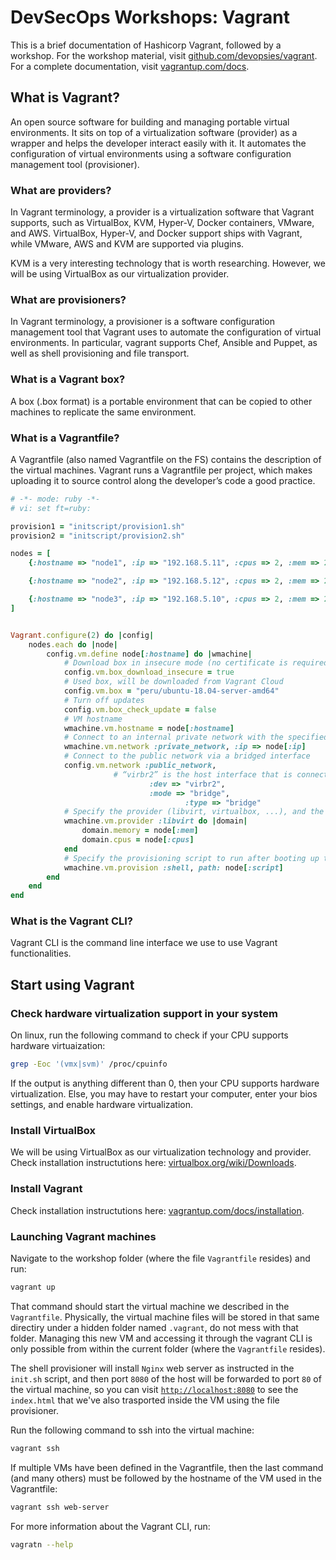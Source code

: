 # DevSecOps Workshops: Vagrant

This is a brief documentation of Hashicorp Vagrant, followed by a workshop. For the workshop material, visit <a href="https://github.com/devopsies/vagrant" target="_blank">github.com/devopsies/vagrant</a>. For a complete documentation, visit <a href="https://www.vagrantup.com/docs/index" target="_blank">vagrantup.com/docs</a>.

## What is Vagrant?

An open source software for building and managing portable virtual environments. It sits on top of a virtualization software (provider) as a wrapper and helps the developer interact easily with it. It automates the configuration of virtual environments using a software configuration management tool (provisioner).

### What are providers?

In Vagrant terminology, a provider is a virtualization software that Vagrant supports, such as VirtualBox, KVM, Hyper-V, Docker containers, VMware, and AWS.
VirtualBox, Hyper-V, and Docker support ships with Vagrant, while VMware, AWS and KVM are supported via plugins.

KVM is a very interesting technology that is worth researching. However, we will be using VirtualBox as our virtualization provider.

### What are provisioners?

In Vagrant terminology, a provisioner is a software configuration management tool that Vagrant uses to automate the configuration of virtual environments.
In particular, vagrant supports Chef, Ansible and Puppet, as well as shell provisioning and file transport.

### What is a Vagrant box?

A box (.box format) is a portable environment that can be copied to other machines to replicate the same environment.

### What is a Vagrantfile?

A Vagrantfile (also named Vagrantfile on the FS) contains the description of the virtual machines. Vagrant runs a Vagrantfile per project, which makes uploading it to source control along the developer’s code a good practice.

```ruby
# -*- mode: ruby -*-
# vi: set ft=ruby:

provision1 = "initscript/provision1.sh"
provision2 = "initscript/provision2.sh"

nodes = [
    {:hostname => "node1", :ip => "192.168.5.11", :cpus => 2, :mem => 2048, :script => provision1},

    {:hostname => "node2", :ip => "192.168.5.12", :cpus => 2, :mem => 2048, :script => provision1},

    {:hostname => "node3", :ip => "192.168.5.10", :cpus => 2, :mem => 2048, :script => provision2}
]


Vagrant.configure(2) do |config|
	nodes.each do |node|
		config.vm.define node[:hostname] do |wmachine|
			# Download box in insecure mode (no certificate is required)
			config.vm.box_download_insecure = true
			# Used box, will be downloaded from Vagrant Cloud
			config.vm.box = "peru/ubuntu-18.04-server-amd64"
			# Turn off updates
			config.vm.box_check_update = false
			# VM hostname
			wmachine.vm.hostname = node[:hostname]
			# Connect to an internal private network with the specified IP
			wmachine.vm.network :private_network, :ip => node[:ip]
			# Connect to the public network via a bridged interface
			config.vm.network :public_network,
				       # “virbr2” is the host interface that is connected to the public network
               			       :dev => "virbr2",
               			       :mode => "bridge",
              		 	       	       :type => "bridge"
			# Specify the provider (libvirt, virtualbox, ...), and the RAM memory and number of virtual CPUs
			wmachine.vm.provider :libvirt do |domain|
				domain.memory = node[:mem]
				domain.cpus = node[:cpus]
			end
			# Specify the provisioning script to run after booting up the machine
			wmachine.vm.provision :shell, path: node[:script]
		end
	end
end
```

### What is the Vagrant CLI?

Vagrant CLI is the command line interface we use to use Vagrant functionalities.

## Start using Vagrant

### Check hardware virtualization support in your system

On linux, run the following command to check if your CPU supports hardware virtuaization:

```bash
grep -Eoc '(vmx|svm)' /proc/cpuinfo
```

If the output is anything different than 0, then your CPU supports hardware virtualization. Else, you may have to restart your computer, enter your bios settings, and enable hardware virtualization.

### Install VirtualBox

We will be using VirtualBox as our virtualization technology and provider. Check installation instructutions here: <a href="https://www.virtualbox.org/wiki/Downloads">virtualbox.org/wiki/Downloads</a>.

### Install Vagrant

Check installation instructutions here: <a href="https://www.vagrantup.com/docs/installation">vagrantup.com/docs/installation</a>.

### Launching Vagrant machines

Navigate to the workshop folder (where the file `Vagrantfile` resides) and run:

```bash
vagrant up
```

That command should start the virtual machine we described in the `Vagrantfile`. Physically, the virtual machine files will be stored in that same directiry under a hidden folder named `.vagrant`, do not mess with that folder. Managing this new VM and accessing it through the vagrant CLI is only possible from within the current folder (where the `Vagrantfile` resides).

The shell provisioner will install `Nginx` web server as instructed in the `init.sh` script, and then port `8080` of the host will be forwarded to port `80` of the virtual machine, so you can visit <a href="http://localhost:8080" target="_blank">`http://localhost:8080`</a> to see the `index.html` that we've also trasported inside the VM using the file provisioner.

Run the following command to ssh into the virtual machine:

```bash
vagrant ssh
```

If multiple VMs have been defined in the Vagrantfile, then the last command (and many others) must be followed by the hostname of the VM used in the Vagrantfile:

```bash
vagrant ssh web-server
```

For more information about the Vagrant CLI, run:

```bash
vagratn --help
```

